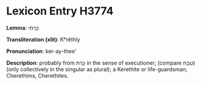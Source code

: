 # Lexicon Entry H3774

**Lemma**: כְּרֵתִי

**Transliteration (xlit)**: Kᵉrêthîy

**Pronunciation**: ker-ay-thee'

**Description**:
probably from כָּרַת in the sense of executioner; (compare טַבָּח) (only collectively in the singular as plural); a Kerethite or life-guardsman; Cherethims, Cherethites.
